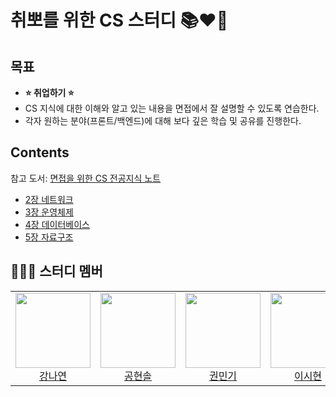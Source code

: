 # 취뽀를 위한 CS 스터디 📚❤️‍🔥

## 목표
- **⭐️ 취업하기 ⭐️**
- CS 지식에 대한 이해와 알고 있는 내용을 면접에서 잘 설명할 수 있도록 연습한다.
- 각자 원하는 분야(프론트/백엔드)에 대해 보다 깊은 학습 및 공유를 진행한다.

## Contents
참고 도서: [면접을 위한 CS 전공지식 노트](https://product.kyobobook.co.kr/detail/S000001834833)
- [2장 네트워크](https://github.com/mingi1123/CS-study/tree/main/2%EC%9E%A5%20%EB%84%A4%ED%8A%B8%EC%9B%8C%ED%81%AC)
- [3장 운영체제](https://github.com/mingi1123/CS-study/tree/main/3%EC%9E%A5%20%EC%9A%B4%EC%98%81%EC%B2%B4%EC%A0%9C)
- [4장 데이터베이스](https://github.com/mingi1123/CS-study/tree/main/4%EC%9E%A5%20%EB%8D%B0%EC%9D%B4%ED%84%B0%EB%B2%A0%EC%9D%B4%EC%8A%A4)
- [5장 자료구조](https://github.com/mingi1123/CS-study/tree/main/5%EC%9E%A5%20%EC%9E%90%EB%A3%8C%EA%B5%AC%EC%A1%B0)

## 🙋🏻‍♀️ 스터디 멤버

<table>
<tr>
  <td align="center">
    <img src="https://github.com/kongnayeon.png?size=100" width="120px" height="120px"/><br/>
    <a href="https://github.com/kongnayeon">강나연</a>
  </td>
  <td align="center">
    <img src="https://github.com/besyia0k0.png?size=100" width="120px" height="120px"/><br/>
    <a href="https://github.com/besyia0k0">공현솔</a>
  </td>
  <td align="center">
    <img src="https://github.com/mingi1123.png?size=100" width="120px" height="120px"/><br/>
    <a href="https://github.com/mingi1123">권민기</a>
  </td>
  <td align="center">
    <img src="https://github.com/sihyuuun.png?size=100" width="120px" height="120px"/><br/>
    <a href="https://github.com/sihyuuun">이시현</a>
  </td>
</tr>
</table>
